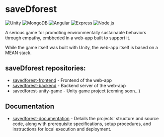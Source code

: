 # saveDforest
![Unity](https://img.shields.io/badge/-Unity-000000?style=flat&logo=unity&logoColor=white)
![MongoDB](https://img.shields.io/badge/-MongoDB-4DB33D?style=flat&logo=mongodb&logoColor=FFFFFF)
![Angular](https://img.shields.io/badge/Angular-DD0031?style=flat&logo=angular&logoColor=white) 
![Express](https://img.shields.io/badge/Express-000000?style=flat&logo=express&logoColor=white)
![Node.js](https://img.shields.io/badge/Node.js-339933?style=flat&logo=node.js&logoColor=white)


A serious game for promoting environmentally sustainable behaviors through empathy, embbeded in a web-app built to support it. 

While the game itself was built with Unity, the web-app itself is based on a MEAN stack.

## saveDforest repositories: 

- [savedforest-frontend](https://github.com/ricardosantosfc/savedforest-frontend-public) - Frontend of the web-app
- [savedforest-backend](https://github.com/ricardosantosfc/savedforest-backend-public) - Backend server of the web-app
- savedforest-unity-game - Unity game project (coming soon...)
  
## Documentation

- [savedforest-documentation](https://ricardosantosfc.github.io/savedforest-documentation/savedforest_documentation.pdf) - Details the projects' structure and source code, along with prerequisite specifications, setup procedures, and instructions for local execution and deployment.
